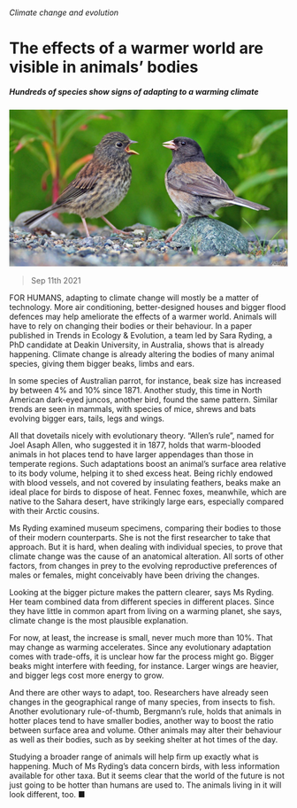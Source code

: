 ###### Climate change and evolution

# The effects of a warmer world are visible in animals’ bodies 

##### Hundreds of species show signs of adapting to a warming climate 

![image](images/20210911_stp503.jpg) 

> Sep 11th 2021 

FOR HUMANS, adapting to climate change will mostly be a matter of technology. More air conditioning, better-designed houses and bigger flood defences may help ameliorate the effects of a warmer world. Animals will have to rely on changing their bodies or their behaviour. In a paper published in Trends in Ecology &amp; Evolution, a team led by Sara Ryding, a PhD candidate at Deakin University, in Australia, shows that is already happening. Climate change is already altering the bodies of many animal species, giving them bigger beaks, limbs and ears.

In some species of Australian parrot, for instance, beak size has increased by between 4% and 10% since 1871. Another study, this time in North American dark-eyed juncos, another bird, found the same pattern. Similar trends are seen in mammals, with species of mice, shrews and bats evolving bigger ears, tails, legs and wings.


All that dovetails nicely with evolutionary theory. “Allen’s rule”, named for Joel Asaph Allen, who suggested it in 1877, holds that warm-blooded animals in hot places tend to have larger appendages than those in temperate regions. Such adaptations boost an animal’s surface area relative to its body volume, helping it to shed excess heat. Being richly endowed with blood vessels, and not covered by insulating feathers, beaks make an ideal place for birds to dispose of heat. Fennec foxes, meanwhile, which are native to the Sahara desert, have strikingly large ears, especially compared with their Arctic cousins.

Ms Ryding examined museum specimens, comparing their bodies to those of their modern counterparts. She is not the first researcher to take that approach. But it is hard, when dealing with individual species, to prove that climate change was the cause of an anatomical alteration. All sorts of other factors, from changes in prey to the evolving reproductive preferences of males or females, might conceivably have been driving the changes.

Looking at the bigger picture makes the pattern clearer, says Ms Ryding. Her team combined data from different species in different places. Since they have little in common apart from living on a warming planet, she says, climate change is the most plausible explanation.

For now, at least, the increase is small, never much more than 10%. That may change as warming accelerates. Since any evolutionary adaptation comes with trade-offs, it is unclear how far the process might go. Bigger beaks might interfere with feeding, for instance. Larger wings are heavier, and bigger legs cost more energy to grow.

And there are other ways to adapt, too. Researchers have already seen changes in the geographical range of many species, from insects to fish. Another evolutionary rule-of-thumb, Bergmann’s rule, holds that animals in hotter places tend to have smaller bodies, another way to boost the ratio between surface area and volume. Other animals may alter their behaviour as well as their bodies, such as by seeking shelter at hot times of the day.

Studying a broader range of animals will help firm up exactly what is happening. Much of Ms Ryding’s data concern birds, with less information available for other taxa. But it seems clear that the world of the future is not just going to be hotter than humans are used to. The animals living in it will look different, too. ■


